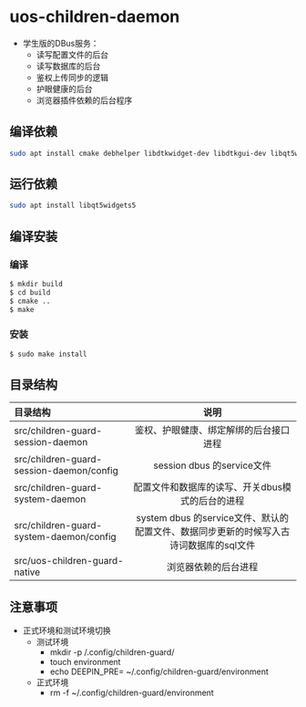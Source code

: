 # uos-children-daemon
 -  学生版的DBus服务：
    -  读写配置文件的后台
    -  读写数据库的后台
    -  鉴权上传同步的逻辑
    -  护眼健康的后台
    -  浏览器插件依赖的后台程序

## 编译依赖

```bash
sudo apt install cmake debhelper libdtkwidget-dev libdtkgui-dev libqt5webchannel5-dev qtwebengine5-dev pkg-config qttools5-dev-tools qttools5-dev libssl-dev libdframeworkdbus-dev libglib2.0-dev libsecret-1-dev libqt5xmlpatterns5-dev libgsettings-qt-dev qtmultimedia5-dev
```

## 运行依赖

```bash
sudo apt install libqt5widgets5
```

## 编译安装

### 编译

```bash
$ mkdir build
$ cd build
$ cmake ..
$ make
```

### 安装

```bash
$ sudo make install
```

## 目录结构

|目录结构|说明|
:----|:----:|
| src/children-guard-session-daemon |鉴权、护眼健康、绑定解绑的后台接口进程|
| src/children-guard-session-daemon/config |session dbus 的service文件|
| src/children-guard-system-daemon |配置文件和数据库的读写、开关dbus模式的后台的进程|
| src/children-guard-system-daemon/config |system dbus 的service文件、默认的配置文件、数据同步更新的时候写入古诗词数据库的sql文件|
| src/uos-children-guard-native |浏览器依赖的后台进程|

## 注意事项

- 正式环境和测试环境切换
  - 测试环境
    - mkdir -p /.config/children-guard/
    - touch environment
    - echo DEEPIN_PRE= ~/.config/children-guard/environment
  - 正式环境
    - rm -f ~/.config/children-guard/environment
